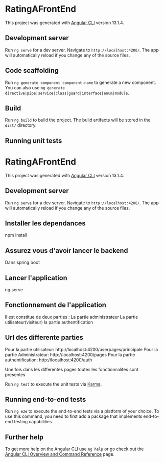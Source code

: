 # RatingAFrontEnd

This project was generated with [Angular CLI](https://github.com/angular/angular-cli) version 13.1.4.

## Development server

Run `ng serve` for a dev server. Navigate to `http://localhost:4200/`. The app will automatically reload if you change any of the source files.

## Code scaffolding

Run `ng generate component component-name` to generate a new component. You can also use `ng generate directive|pipe|service|class|guard|interface|enum|module`.

## Build

Run `ng build` to build the project. The build artifacts will be stored in the `dist/` directory.

## Running unit tests
# RatingAFrontEnd

This project was generated with [Angular CLI](https://github.com/angular/angular-cli) version 13.1.4.

## Development server

Run `ng serve` for a dev server. Navigate to `http://localhost:4200/`. The app will automatically reload if you change any of the source files.

## Installer les dependances
npm install

## Assurez vous d'avoir lancer le backend 
Dans spring boot

## Lancer l'application
ng serve

## Fonctionnement de l'application
Il est constitue de deux parties :
 La partie administrateur
 La partie utilisateur(visiteur)
 la partie authentification

 ## Url des differente parties
Pour la partie utilisateur: http://localhost:4200/userpages/principale
Pour la partie Administrateur: http://localhost:4200/pages
Pour la partie authentification: http://localhost:4200/auth

Une fois dans les differentes pages toutes les fonctionnalites sont presentes

Run `ng test` to execute the unit tests via [Karma](https://karma-runner.github.io).

## Running end-to-end tests

Run `ng e2e` to execute the end-to-end tests via a platform of your choice. To use this command, you need to first add a package that implements end-to-end testing capabilities.

## Further help

To get more help on the Angular CLI use `ng help` or go check out the [Angular CLI Overview and Command Reference](https://angular.io/cli) page.
